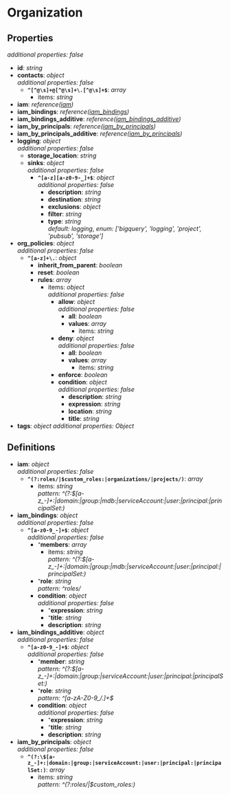 # Organization

<!-- markdownlint-disable MD036 -->

## Properties

*additional properties: false*

- **id**: *string*
- **contacts**: *object*
  <br>*additional properties: false*
  - **`^[^@\s]+@[^@\s]+\.[^@\s]+$`**: *array*
    - items: *string*
- **iam**: *reference([iam](#refs-iam))*
- **iam_bindings**: *reference([iam_bindings](#refs-iam_bindings))*
- **iam_bindings_additive**: *reference([iam_bindings_additive](#refs-iam_bindings_additive))*
- **iam_by_principals**: *reference([iam_by_principals](#refs-iam_by_principals))*
- **iam_by_principals_additive**: *reference([iam_by_principals](#refs-iam_by_principals))*
- **logging**: *object*
  <br>*additional properties: false*
  - **storage_location**: *string*
  - **sinks**: *object*
    <br>*additional properties: false*
    - **`^[a-z][a-z0-9-_]+$`**: *object*
      <br>*additional properties: false*
      - **description**: *string*
      - **destination**: *string*
      - **exclusions**: *object*
      - **filter**: *string*
      - **type**: *string*
        <br>*default: logging*, *enum: ['bigquery', 'logging', 'project', 'pubsub', 'storage']*
- **org_policies**: *object*
  <br>*additional properties: false*
  - **`^[a-z]+\.`**: *object*
    - **inherit_from_parent**: *boolean*
    - **reset**: *boolean*
    - **rules**: *array*
      - items: *object*
        <br>*additional properties: false*
        - **allow**: *object*
          <br>*additional properties: false*
          - **all**: *boolean*
          - **values**: *array*
            - items: *string*
        - **deny**: *object*
          <br>*additional properties: false*
          - **all**: *boolean*
          - **values**: *array*
            - items: *string*
        - **enforce**: *boolean*
        - **condition**: *object*
          <br>*additional properties: false*
          - **description**: *string*
          - **expression**: *string*
          - **location**: *string*
          - **title**: *string*
- **tags**: *object*
  *additional properties: Object*

## Definitions

- **iam**<a name="refs-iam"></a>: *object*
  <br>*additional properties: false*
  - **`^(?:roles/|$custom_roles:|organizations/|projects/)`**: *array*
    - items: *string*
      <br>*pattern: ^(?:\$[a-z_-]+:|domain:|group:|mdb:|serviceAccount:|user:|principal:|principalSet:)*
- **iam_bindings**<a name="refs-iam_bindings"></a>: *object*
  <br>*additional properties: false*
  - **`^[a-z0-9_-]+$`**: *object*
    <br>*additional properties: false*
    - ⁺**members**: *array*
      - items: *string*
        <br>*pattern: ^(?:\$[a-z_-]+:|domain:|group:|mdb:|serviceAccount:|user:|principal:|principalSet:)*
    - ⁺**role**: *string*
      <br>*pattern: ^roles/*
    - **condition**: *object*
      <br>*additional properties: false*
      - ⁺**expression**: *string*
      - ⁺**title**: *string*
      - **description**: *string*
- **iam_bindings_additive**<a name="refs-iam_bindings_additive"></a>: *object*
  <br>*additional properties: false*
  - **`^[a-z0-9_-]+$`**: *object*
    <br>*additional properties: false*
    - ⁺**member**: *string*
      <br>*pattern: ^(?:\$[a-z_-]+:|domain:|group:|serviceAccount:|user:|principal:|principalSet:)*
    - ⁺**role**: *string*
      <br>*pattern: ^[a-zA-Z0-9_/\.]+$*
    - **condition**: *object*
      <br>*additional properties: false*
      - ⁺**expression**: *string*
      - ⁺**title**: *string*
      - **description**: *string*
- **iam_by_principals**<a name="refs-iam_by_principals"></a>: *object*
  <br>*additional properties: false*
  - **`^(?:\$[a-z_-]+:|domain:|group:|serviceAccount:|user:|principal:|principalSet:)`**: *array*
    - items: *string*
      <br>*pattern: ^(?:roles/|\$custom_roles:)*
